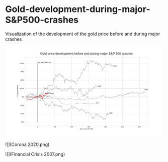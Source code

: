 # Gold-development-during-major-S&P500-crashes
Visualization of the development of the gold price before and during major crashes 

![](Gold_price_development.png)

![](Corona 2020.png)

![](Financial Crisis 2007.png)
